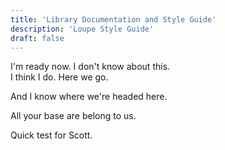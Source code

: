 ```yaml
---
title: 'Library Documentation and Style Guide'
description: 'Loupe Style Guide'
draft: false
---
```


I'm ready now. I don't know about this.  
I think I do. Here we go.  
  
And I know where we're headed here.

All your base are belong to us.

Quick test for Scott.
